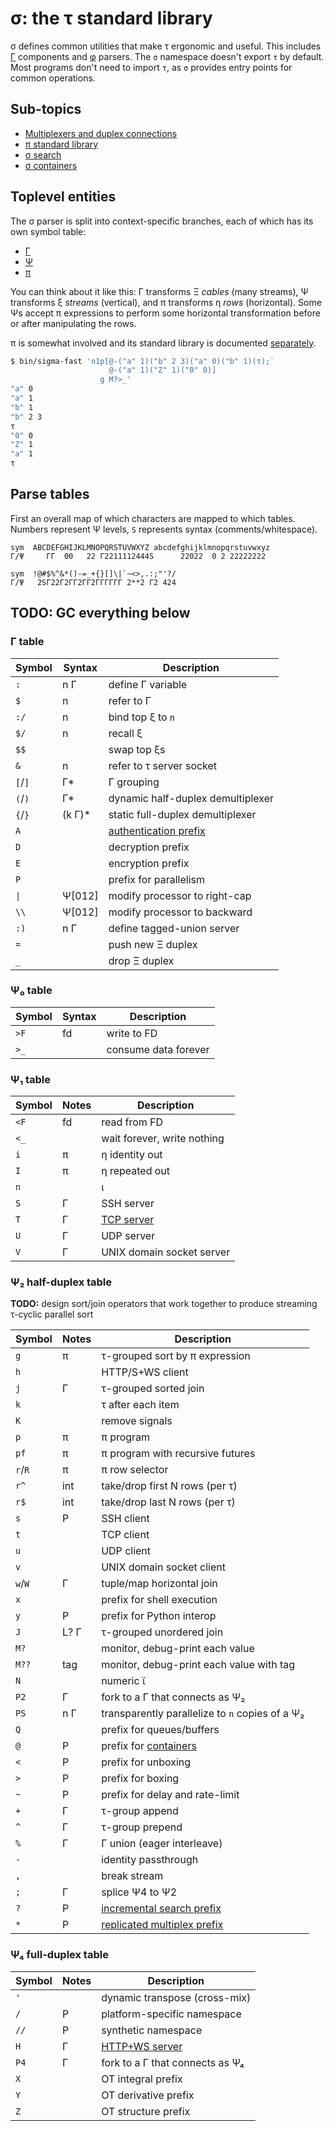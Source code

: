 # σ: the τ standard library
σ defines common utilities that make τ ergonomic and useful. This includes [Γ](Gamma.md) components and [φ](phi.md) parsers. The `σ` namespace doesn't export `τ` by default. Most programs don't need to import `τ`, as `σ` provides entry points for common operations.


## Sub-topics
+ [Multiplexers and duplex connections](sigma-multiplex.md)
+ [π standard library](sigma-pi-stdlib.md)
+ [σ search](sigma-search.md)
+ [σ containers](sigma-containers.md)


## Toplevel entities
The σ parser is split into context-specific branches, each of which has its own symbol table:

+ [Γ](Gamma.md)
+ [Ψ](Psi.md)
+ [π](pi.md)

You can think about it like this: Γ transforms Ξ _cables_ (many streams), Ψ transforms ξ _streams_ (vertical), and π transforms η _rows_ (horizontal). Some Ψs accept π expressions to perform some horizontal transformation before or after manipulating the rows.

π is somewhat involved and its standard library is documented [separately](sigma-pi-stdlib.md).


```bash
$ bin/sigma-fast 'n1p[@-("a" 1)("b" 2 3)("a" 0)("b" 1)(τ);`
                      @-("a" 1)("Z" 1)("0" 0)]
                    g M?>_'
"a" 0
"a" 1
"b" 1
"b" 2 3
τ
"0" 0
"Z" 1
"a" 1
τ
```


## Parse tables
First an overall map of which characters are mapped to which tables. Numbers represent Ψ levels, `S` represents syntax (comments/whitespace).

```
sym  ABCDEFGHIJKLMNOPQRSTUVWXYZ abcdefghijklmnopqrstuvwxyz
Γ/Ψ     ΓΓ  00   22 Γ2211112444S      22022  0 2 22222222

sym  !@#$%^&*()-=_+{}[]\|`~<>,.:;"'?/
Γ/Ψ   2SΓ22Γ2ΓΓ2ΓΓ2ΓΓΓΓΓΓ 2**2 Γ2 424
```


## TODO: GC everything below


### Γ table
| Symbol  | Syntax  | Description                               |
|---------|---------|-------------------------------------------|
| `:`     | n Γ     | define Γ variable                         |
| `$`     | n       | refer to Γ                                |
| `:/`    | n       | bind top ξ to `n`                         |
| `$/`    | n       | recall ξ                                  |
| `$$`    |         | swap top ξs                               |
| `&`     | n       | refer to τ server socket                  |
| `[`/`]` | Γ\*     | Γ grouping                                |
| `(`/`)` | Γ\*     | dynamic half-duplex demultiplexer         |
| `{`/`}` | (k Γ)\* | static full-duplex demultiplexer          |
| `A`     |         | [authentication prefix](sigma-http-ws.md) |
| `D`     |         | decryption prefix                         |
| `E`     |         | encryption prefix                         |
| `P`     |         | prefix for parallelism                    |
| `\|`    | Ψ[012]  | modify processor to right-cap             |
| `\\`    | Ψ[012]  | modify processor to backward              |
| `:)`    | n Γ     | define tagged-union server                |
| `=`     |         | push new Ξ duplex                         |
| `_`     |         | drop Ξ duplex                             |


### Ψ₀ table
| Symbol | Syntax | Description          |
|--------|--------|----------------------|
| `>F`   | fd     | write to FD          |
| `>_`   |        | consume data forever |


### Ψ₁ table
| Symbol | Notes | Description                    |
|--------|-------|--------------------------------|
| `<F`   | fd    | read from FD                   |
| `<_`   |       | wait forever, write nothing    |
| `i`    | π     | η identity out                 |
| `I`    | π     | η repeated out                 |
| `n`    |       | ι                              |
| `S`    | Γ     | SSH server                     |
| `T`    | Γ     | [TCP server](sigma-http-ws.md) |
| `U`    | Γ     | UDP server                     |
| `V`    | Γ     | UNIX domain socket server      |


### Ψ₂ half-duplex table
**TODO:** design sort/join operators that work together to produce streaming τ-cyclic parallel sort

| Symbol  | Notes | Description                                       |
|---------|-------|---------------------------------------------------|
| `g`     | π     | τ-grouped sort by π expression                    |
| `h`     |       | HTTP/S+WS client                                  |
| `j`     | Γ     | τ-grouped sorted join                             |
| `k`     |       | τ after each item                                 |
| `K`     |       | remove signals                                    |
| `p`     | π     | π program                                         |
| `pf`    | π     | π program with recursive futures                  |
| `r`/`R` | π     | π row selector                                    |
| `r^`    | int   | take/drop first N rows (per τ)                    |
| `r$`    | int   | take/drop last N rows (per τ)                     |
| `s`     | P     | SSH client                                        |
| `t`     |       | TCP client                                        |
| `u`     |       | UDP client                                        |
| `v`     |       | UNIX domain socket client                         |
| `w`/`W` | Γ     | tuple/map horizontal join                         |
| `x`     |       | prefix for shell execution                        |
| `y`     | P     | prefix for Python interop                         |
| `J`     | L? Γ  | τ-grouped unordered join                          |
| `M?`    |       | monitor, debug-print each value                   |
| `M??`   | tag   | monitor, debug-print each value with tag          |
| `N`     |       | numeric ϊ                                         |
| `P2`    | Γ     | fork to a Γ that connects as Ψ₂                   |
| `PS`    | n Γ   | transparently parallelize to `n` copies of a Ψ₂   |
| `Q`     |       | prefix for queues/buffers                         |
| `@`     | P     | prefix for [containers](sigma-containers.md)      |
| `<`     | P     | prefix for unboxing                               |
| `>`     | P     | prefix for boxing                                 |
| `~`     | P     | prefix for delay and rate-limit                   |
| `+`     | Γ     | τ-group append                                    |
| `^`     | Γ     | τ-group prepend                                   |
| `%`     | Γ     | Γ union (eager interleave)                        |
| `-`     |       | identity passthrough                              |
| `,`     |       | break stream                                      |
| `;`     | Γ     | splice Ψ4 to Ψ2                                   |
| `?`     | P     | [incremental search prefix](sigma-search.md)      |
| `*`     | P     | [replicated multiplex prefix](sigma-multiplex.md) |


### Ψ₄ full-duplex table
| Symbol | Notes | Description                        |
|--------|-------|------------------------------------|
| `'`    |       | dynamic transpose (cross-mix)      |
| `/`    | P     | platform-specific namespace        |
| `//`   | P     | synthetic namespace                |
| `H`    | Γ     | [HTTP+WS server](sigma-http-ws.md) |
| `P4`   | Γ     | fork to a Γ that connects as Ψ₄    |
| `X`    |       | OT integral prefix                 |
| `Y`    |       | OT derivative prefix               |
| `Z`    |       | OT structure prefix                |

